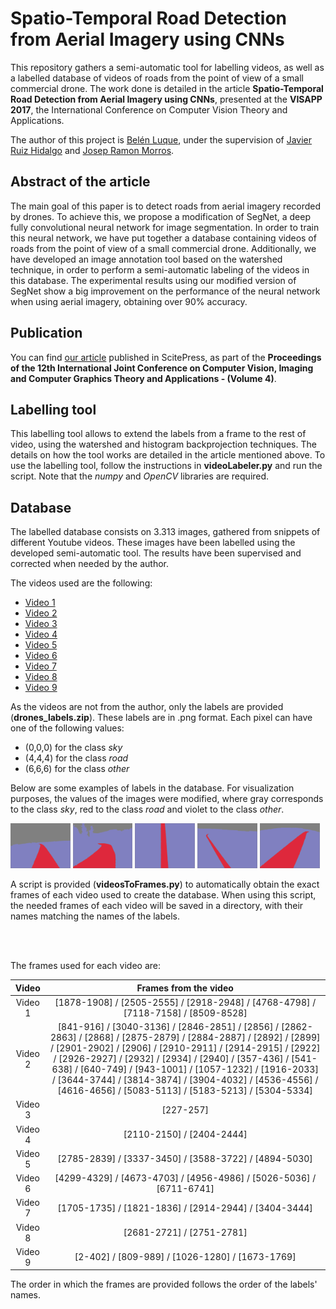 # Spatio-Temporal Road Detection from Aerial Imagery using CNNs

This repository gathers a semi-automatic tool for labelling videos, as well as a labelled database of videos of roads from the point of view of a small commercial drone. The work done is detailed in the article **Spatio-Temporal Road Detection from Aerial Imagery using CNNs**, presented at the **VISAPP 2017**, the International Conference on Computer Vision Theory and Applications.

The author of this project is [Belén Luque](https://www.linkedin.com/in/belén-luque-lópez-ab5046bb/), under the supervision of [Javier Ruiz Hidalgo](https://imatge.upc.edu/web/people/javier-ruiz-hidalgo) and [Josep Ramon Morros](https://imatge.upc.edu/web/people/josep-ramon-morros).

## Abstract of the article

The main goal of this paper is to detect roads from aerial imagery recorded by drones. To achieve this, we propose a modification of SegNet, a deep fully convolutional neural network for image segmentation. In order to train this neural network, we have put together a database containing videos of roads from the point of view of a small commercial drone. Additionally, we have developed an image annotation tool based on the watershed technique, in order to perform a semi-automatic labeling of the videos in this database. The experimental results using our modified version of SegNet show a big improvement on the performance of the neural network when using aerial imagery, obtaining over 90% accuracy.

## Publication

You can find [our article](http://www.scitepress.org/DigitalLibrary/PublicationsDetail.aspx?ID=Ki5fKyigC7Q%3d&t=1) published in ScitePress, as part of the **Proceedings of the 12th International Joint Conference on Computer Vision, Imaging and Computer Graphics Theory and Applications - (Volume 4)**.

## Labelling tool

This labelling tool allows to extend the labels from a frame to the rest of video, using the watershed and histogram backprojection techniques. The details on how the tool works are detailed in the article mentioned above. To use the labelling tool, follow the instructions in **videoLabeler.py** and run the script. Note that the _numpy_ and _OpenCV_ libraries are required.

## Database

The labelled database consists on 3.313 images, gathered from snippets of different Youtube videos. These images have been labelled using the developed semi-automatic tool. The results have been supervised and corrected when needed by the author.


The videos used are the following:
* [Video 1](https://www.youtube.com/watch?v=7ZKsSl5Bxzk)
* [Video 2](https://www.youtube.com/watch?v=uEkl2M3u4QY)
* [Video 3](https://www.youtube.com/watch?v=Itas_NSL7k8)
* [Video 4](https://www.youtube.com/watch?v=5hT6MoJmxNI)
* [Video 5](https://www.youtube.com/watch?v=KNALyO9zaaA)
* [Video 6](https://www.youtube.com/watch?v=X2-qVT90lbE)
* [Video 7](https://www.youtube.com/watch?v=bHV8gidxP-M)
* [Video 8](https://www.youtube.com/watch?v=oQkOoqHm7O8)
* [Video 9](https://www.youtube.com/watch?v=75pjRpMBV7A)


As the videos are not from the author, only the labels are provided (**drones_labels.zip**). These labels are in .png format. Each pixel can have one of the following values:
* (0,0,0) for the class _sky_
* (4,4,4) for the class _road_
* (6,6,6) for the class _other_


Below are some examples of labels in the database. For visualization purposes, the values of the images were modified, where gray corresponds to the class _sky_, red to the class _road_ and violet to the class _other_.

<img src="figures/seg00003.png" width="19%">
<img src="figures/seg01364.png" width="19%">
<img src="figures/seg01450.png" width="19%">
<img src="figures/seg01564.png" width="19%">
<img src="figures/seg01718.png" width="19%">


A script is provided (**videosToFrames.py**) to automatically obtain the exact frames of each video used to create the database. When using this script, the needed frames of each video will be saved in a directory, with their names matching the names of the labels.


<br></br>

The frames used for each video are:

| Video | Frames from the video | 
| :---: | :---: | 
| Video 1 | [1878-1908] / [2505-2555] / [2918-2948] / [4768-4798] / [7118-7158] / [8509-8528] | 
| Video 2 | [841-916] / [3040-3136] / [2846-2851] / [2856] / [2862-2863] / [2868] / [2875-2879] / [2884-2887] / [2892] / [2899] / [2901-2902] / [2906] / [2910-2911] / [2914-2915] / [2922] / [2926-2927] / [2932] / [2934] / [2940] / [357-436] / [541-638] / [640-749] / [943-1001] / [1057-1232] / [1916-2033] / [3644-3744] / [3814-3874] / [3904-4032] / [4536-4556] / [4616-4656] / [5083-5113] / [5183-5213] / [5304-5334] | 
| Video 3 | [227-257] | 
| Video 4 | [2110-2150] / [2404-2444] | 
| Video 5 | [2785-2839] / [3337-3450] / [3588-3722] / [4894-5030] | 
| Video 6 | [4299-4329] / [4673-4703] / [4956-4986] / [5026-5036] / [6711-6741] | 
| Video 7 | [1705-1735] / [1821-1836] / [2914-2944] / [3404-3444] | 
| Video 8 | [2681-2721] / [2751-2781] | 
| Video 9 | [2-402] / [809-989] / [1026-1280] / [1673-1769] | 

The order in which the frames are provided follows the order of the labels' names.

